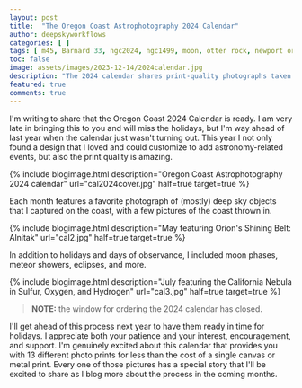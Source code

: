 ```yaml
---
layout: post
title:  "The Oregon Coast Astrophotography 2024 Calendar"
author: deepskyworkflows
categories: [ ]
tags: [ m45, Barnard 33, ngc2024, ngc1499, moon, otter rock, newport oregon, m1, ngc6888, ic63, ic64, milky way, m42, m43, ngc1977 ]
toc: false
image: assets/images/2023-12-14/2024calendar.jpg
description: "The 2024 calendar shares print-quality photographs taken either of or from the Oregon Coast between Waldport and Otter Rock. It includes important dates such as elongations, oppositions, moon phases, super-moons, meteors, and even some star parties in the Pacific Northwest."
featured: true
comments: true
---
```

I'm writing to share that the Oregon Coast 2024 Calendar is ready. I am very late in bringing this to you and will miss the holidays, but I'm way ahead of last year when the calendar just wasn't turning out. This year I not only found a design that I loved and could customize to add astronomy-related events, but also the print quality is amazing. 

{% include blogimage.html description="Oregon Coast Astrophotography 2024 calendar" url="cal2024cover.jpg" half=true target=true %}

Each month features a favorite photograph of (mostly) deep sky objects that I captured on the coast, with a few pictures of the coast thrown in. 

{% include blogimage.html description="May featuring Orion's Shining Belt: Alnitak" url="cal2.jpg" half=true target=true %}

In addition to holidays and days of observance, I included moon phases, meteor showers, eclipses, and more. 

{% include blogimage.html description="July featuring the California Nebula in Sulfur, Oxygen, and Hydrogen" url="cal3.jpg" half=true target=true %}

> **NOTE:** the window for ordering the 2024 calendar has closed.

I'll get ahead of this process next year to have them ready in time for holidays. I appreciate both your patience and your interest, encouragement, and support. I'm genuinely excited about this calendar that provides you with 13 different photo prints for less than the cost of a single canvas or metal print. Every one of those pictures has a special story that I'll be excited to share as I blog more about the process in the coming months.

